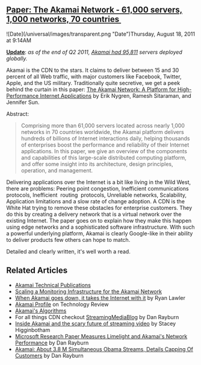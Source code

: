 ## [Paper: The Akamai Network - 61,000 servers, 1,000 networks, 70 countries ](/blog/2011/8/18/paper-the-akamai-network-61000-servers-1000-networks-70-coun.html)

<div class="journal-entry-tag journal-entry-tag-post-title"><span class="posted-on">![Date](/universal/images/transparent.png "Date")Thursday, August 18, 2011 at 9:14AM</span></div>

<div class="body">

[**Update**](http://news.ycombinator.com/item?id=2900460): _as of the end of Q2 2011, [Akamai had 95,811](http://www.quora.com/How-many-servers-does-Akamai-have/answer/Ramakanth-Dorai?__snids__=24359589#comment509067) servers deployed globally._

Akamai is the CDN to the stars. It claims to deliver between 15 and 30 percent of all Web traffic, with major customers like Facebook, Twitter, Apple, and the US military. Traditionally quite secretive, we get a peek behind the curtain in this paper: [The Akamai Network: A Platform for High-Performance Internet Applications](http://www.akamai.com/dl/technical_publications/network_overview_osr.pdf) by Erik Nygren, Ramesh Sitaraman, and Jennifer Sun. 

<div>Abstract:

> Comprising more than 61,000 servers located across nearly 1,000 networks in 70 countries worldwide, the Akamai platform delivers hundreds of billions of Internet interactions daily, helping thousands of enterprises boost the performance and reliability of their Internet applications. In this paper, we give an overview of the components and capabilities of this large-scale distributed computing platform, and offer some insight into its architecture, design principles, operation, and management. 

</div>

Delivering applications over the Internet is a bit like living in the Wild West, there are problems: Peering point congestion, Inefficient communications protocols, Inefficient  routing  protocols, Unreliable networks, Scalability, Application limitations and a slow rate of change adoption. A CDN is the White Hat trying to remove these obstacles for enterprise customers. They do this by creating a delivery network that is a virtual network over the existing Internet. The paper goes on to explain how they make this happen using edge networks and a sophisticated software infrastructure. With such a powerful underlying platform, Akamai is clearly Google-like in their ability to deliver products few others can hope to match.

Detailed and clearly written, it's well worth a read.

## Related Articles

<div>

*   [Akamai Technical Publications](http://www.akamai.com/html/perspectives/techpubs.html)
*   [Scaling a Monitoring Infrastructure for the Akamai Network](http://www.akamai.com/dl/technical_publications/query_osr.pdf)
*   [When Akamai goes down, it takes the Internet with it](http://gigaom.com/broadband/akamai-dns-issue/) by Ryan Lawler
*   [Akamai Profile](http://www.technologyreview.com/tr50/akamai/) on Technology Review
*   [Akamai's Algorithms](http://www.technologyreview.com/web/12183/)
*   For all things CDN checkout [StreamingMediaBlog](http://blog.streamingmedia.com/) by Dan Rayburn
*   [Inside Akamai and the scary future of streaming video](http://gigaom.com/video/inside-akamai-and-the-scary-future-of-streaming-video/) by Stacey Higginbotham
*   [Microsoft Research Paper Measures Limelight and Akamai's Network Performance](http://blog.streamingmedia.com/the_business_of_online_vi/2008/10/microsoft-resea.html) by Dan Rayburn
*   [Akamai: About 3.8 M Simultaneous Obama Streams, Details Capping Of Customers](http://blog.streamingmedia.com/the_business_of_online_vi/2009/01/akamai-and-numbers.html) by Dan Rayburn

</div>

</div>
